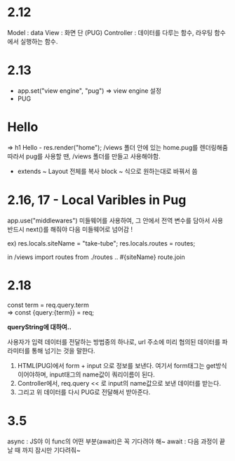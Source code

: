 # 2.12

Model : data
View : 화면 단 (PUG)
Controller : 데이터를 다루는 함수, 라우팅 함수에서 실행하는 함수.

# 2.13
- app.set("view engine", "pug") => view engine 설정
- PUG

<h1>Hello</h1> => h1 Hello
- res.render("home");
  /views 폴더 안에 있는 home.pug를 렌더링해줌
  따라서 pug를 사용할 땐, /views 폴더를 만들고 사용해야함.

- extends ~
  Layout 전체를 복사
  block ~ 식으로 원하는대로 바꿔서 씀

# 2.16, 17 - Local Varibles in Pug
app.use("middlewares")
미들웨어를 사용하여, 그 안에서 전역 변수를 담아서 사용
반드시 next()를 해줘야 다음 미들웨어로 넘어감 !

ex)
res.locals.siteName = "take-tube";
res.locals.routes = routes;

in /views
import routes from ./routes
..
#{siteName}
route.join

# 2.18 
const term = req.query.term  
=> const {query:{term}} = req; 

**queryString에 대하여..**

사용자가 입력 데이터를 전달하는 방법중의 하나로, url 주소에 미리 협의된 데이터를 파라미터를 통해 넘기는 것을 말한다.

1. HTML(PUG)에서 form + input 으로 정보를 보낸다. 여기서 form태그는 get방식이어야하며, input태그의 name값이 쿼리이름이 된다.
2. Controller에서, req.query << 로 input의 name값으로 보낸 데이터를 받는다.
3. 그리고 위 데이터를 다시 PUG로 전달해서 받아준다.

# 3.5
async : JS야 이 func의 어떤 부분(await)은 꼭 기다려야 해~
  await : 다음 과정이 끝날 때 까지 잠시만 기다려줘~
